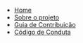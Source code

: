 <!-- docs/_sidebar.md -->

- [Home](home.md)
- [Sobre o projeto](projeto.md)
- [Guia de Contribuição](CONTRIBUTING.md)
- [Código de Conduta](CODE_OF_CONDUCT.md)